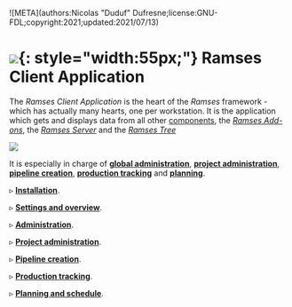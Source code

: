 ![META](authors:Nicolas "Duduf" Dufresne;license:GNU-FDL;copyright:2021;updated:2021/07/13)

# ![](/img/icons/ramses-icon-large.svg){: style="width:55px;"} Ramses Client Application

The *Ramses Client Application* is the heart of the *Ramses* framework - which has actually many hearts, one per workstation. It is the application which gets and displays data from all other [components](../index.md), the [*Ramses Add-ons*](../addons/index.md), the [*Ramses Server*](../server/index.md) and the [*Ramses Tree*](../files/index.md)

![](/img/client/home.png)

It is especially in charge of [**global administration**](admin.md), [**project administration**](project.md), [**pipeline creation**](pipeline.md), [**production tracking**](production.md) and [**planning**](schedule.md).

▹ **[Installation](install.md)**.

▹ **[Settings and overview](settings.md)**.

▹ **[Administration](admin.md)**.

▹ **[Project administration](project.md)**.

▹ **[Pipeline creation](pipeline.md)**.

▹ **[Production tracking](production.md)**.

▹ **[Planning and schedule](schedule.md)**.
